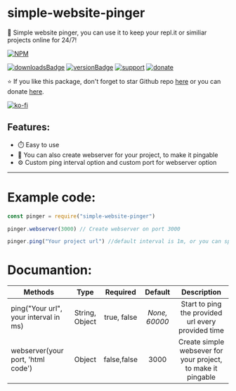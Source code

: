 # simple-website-pinger

📡 Simple website pinger, you can use it to keep your repl.it or similiar projects online for 24/7!

[![NPM](https://nodei.co/npm/simple-website-pinger.png)](https://nodei.co/npm/simple-website-pinger/)

[![downloadsBadge](https://img.shields.io/npm/dt/simple-website-pinger?style=for-the-badge)](https://npmjs.com/simple-website-pinger)
[![versionBadge](https://img.shields.io/npm/v/simple-website-pinger?style=for-the-badge)](https://npmjs.com/simple-website-pinger)
[![support](https://img.shields.io/badge/Support-Click%20here-blue?style=for-the-badge)](https://github.com/Pinglik-Developers/simple-website-pinger/discussions)
[![donate](https://img.shields.io/badge/Donate-Click%20here-red?style=for-the-badge)](https://ko-fi.com/pinglik)

⭐ If you like this package, don't forget to star Github repo [here](https://github.com/Pinglik-Developers/simple-website-pinger) or you can donate [here](https://ko-fi.com/pinglik).

[![ko-fi](https://ko-fi.com/img/githubbutton_sm.svg)](https://ko-fi.com/W7W3315UN)

## Features:
- ⏱️ Easy to use
- 🚀 You can also create webserver for your project, to make it pingable
- ⚙️ Custom ping interval option and custom port for webserver option

---

# Example code:

```js
const pinger = require("simple-website-pinger")

pinger.webserver(3000) // Create webserver on port 3000

pinger.ping("Your project url") //default interval is 1m, or you can specify own interval in ms
```

# Documantion:


| Methods       | Type           | Required      | Default    | Description |
| ------------- |:-------------:|:-------------:|:-------------:| :--------------:|
| ping("Your url", your interval in ms)     | String, Object | true, false | *None,  60000* | Start to ping the provided url every provided time |
| webserver(your port, 'html code')     | Object | false,false | 3000 | Create simple websever for your project, to make it pingable |

